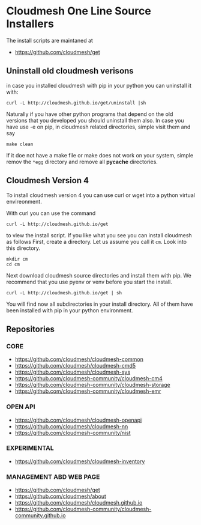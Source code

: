 # Cloudmesh One Line Source Installers 


The install scripts are maintaned at

* <https://github.com/cloudmesh/get>

## Uninstall old cloudmesh verisons

in case you installed cloudmesh with pip in your python you can uninstall it with:

    curl -L http://cloudmesh.github.io/get/uninstall |sh

Naturally if you have other python programs that depend on the old versions that
you developed you should uninstall them also. In case you have use -e on pip, in
cloudmesh related directories, simple visit them and say

    make clean

If it doe not have a make file or make does not work on your system, simple
remov the `*egg` directory and remove all __pycache__ directories.


## Cloudmesh Version 4

To install cloudmesh version 4 you can use curl or wget into a python virtual envireonment.


With curl you can use the command 

    curl -L http://cloudmesh.github.io/get

to view the install script. If you like what you see you can install cloudmesh as follows
First, create a directory. Let us assume you call it `cm`. Look into this directory.

    mkdir cm
    cd cm
    
Next download cloudmesh source directories and install them with pip. We recommend 
that you use pyenv or venv before you start the install.

    curl -L http://cloudmesh.github.io/get | sh 
    
You will find now all subdirectories in your install directory. All of them have been 
installed with pip in your python environment.    

## Repositories


### CORE

* https://github.com/cloudmesh/cloudmesh-common
* https://github.com/cloudmesh/cloudmesh-cmd5
* https://github.com/cloudmesh/cloudmesh-sys
* https://github.com/cloudmesh-community/cloudmesh-cm4
* https://github.com/cloudmesh-community/cloudmesh-storage
* https://github.com/cloudmesh-community/cloudmesh-emr

### OPEN API

* https://github.com/cloudmesh/cloudmesh-openapi
* https://github.com/cloudmesh/cloudmesh-nn
* https://github.com/cloudmesh-community/nist

### EXPERIMENTAL

* https://github.com/cloudmesh/cloudmesh-inventory

### MANAGEMENT ABD WEB PAGE

* https://github.com/cloudmesh/get
* https://github.com/cloudmesh/about
* https://github.com/cloudmesh/cloudmesh.github.io
* https://github.com/cloudmesh-community/cloudmesh-community.github.io
